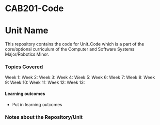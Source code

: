 # CAB201-Code
# Unit Name
This repository contains the code for Unit_Code which is a part of the core/optional curriculum of the Computer and Software Systems Major/Robotics Minor. 

### Topics Covered 
Week 1: 
Week 2:
Week 3:
Week 4:
Week 5:
Week 6: 
Week 7:
Week 8:
Week 9:
Week 10:
Week 11:
Week 12:
Week 13:

#### Learning outcomes
-   Put in learning outcomes


### Notes about the Repository/Unit
